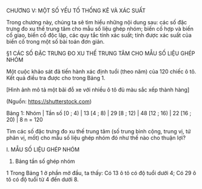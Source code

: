 CHƯƠNG V: MỘT SỐ YẾU TỐ THỐNG KÊ VÀ XÁC SUẤT

Trong chương này, chúng ta sẽ tìm hiểu những nội dung sau: các số đặc trưng đo xu thế trung tâm cho mẫu số liệu ghép nhóm; biến cố hợp và biến cố giao, biến cố độc lập, các quy tắc tính xác suất; tính được xác suất của biến cố trong một số bài toán đơn giản.

§1 CÁC SỐ ĐẶC TRƯNG ĐO XU THẾ TRUNG TÂM CHO MẪU SỐ LIỆU GHÉP NHÓM

Một cuộc khảo sát đã tiến hành xác định tuổi (theo năm) của 120 chiếc ô tô. Kết quả điều tra được cho trong Bảng 1.

[Hình ảnh mô tả một bãi đỗ xe với nhiều ô tô đủ màu sắc xếp thành hàng]

(Nguồn: https://shutterstock.com)

Bảng 1:
Nhóm | Tần số
[0 ; 4) | 13
[4 ; 8) | 29
[8 ; 12) | 48
[12 ; 16) | 22
[16 ; 20) | 8
n = 120

Tìm các số đặc trưng đo xu thế trung tâm (số trung bình cộng, trung vị, tứ phân vị, mốt) cho mẫu số liệu ghép nhóm đó như thế nào cho thuận lợi?

I. MẪU SỐ LIỆU GHÉP NHÓM

1. Bảng tần số ghép nhóm

1 Trong Bảng 1 ở phần mở đầu, ta thấy:
   Có 13 ô tô có độ tuổi dưới 4;
   Có 29 ô tô có độ tuổi từ 4 đến dưới 8.